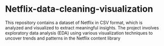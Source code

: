 # Netflix-data-cleaning-visualization
This repository contains a dataset of Netflix in CSV format, which is analyzed and visualized to extract meaningful insights. The project involves exploratory data analysis (EDA) using various visualization techniques to uncover trends and patterns in the Netflix content library
